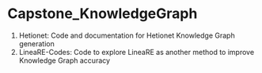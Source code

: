 # Capstone_KnowledgeGraph

1) Hetionet: Code and documentation for Hetionet Knowledge Graph generation
2) LineaRE-Codes: Code to explore LineaRE as another method to improve Knowledge Graph accuracy
